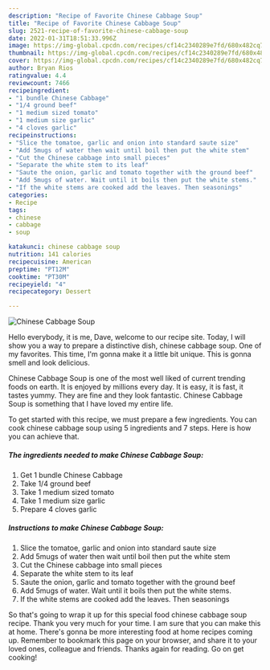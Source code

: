 ```yaml
---
description: "Recipe of Favorite Chinese Cabbage Soup"
title: "Recipe of Favorite Chinese Cabbage Soup"
slug: 2521-recipe-of-favorite-chinese-cabbage-soup
date: 2022-01-31T18:51:33.996Z
image: https://img-global.cpcdn.com/recipes/cf14c2340289e7fd/680x482cq70/chinese-cabbage-soup-recipe-main-photo.jpg
thumbnail: https://img-global.cpcdn.com/recipes/cf14c2340289e7fd/680x482cq70/chinese-cabbage-soup-recipe-main-photo.jpg
cover: https://img-global.cpcdn.com/recipes/cf14c2340289e7fd/680x482cq70/chinese-cabbage-soup-recipe-main-photo.jpg
author: Bryan Rios
ratingvalue: 4.4
reviewcount: 7466
recipeingredient:
- "1 bundle Chinese Cabbage"
- "1/4 ground beef"
- "1 medium sized tomato"
- "1 medium size garlic"
- "4 cloves garlic"
recipeinstructions:
- "Slice the tomatoe, garlic and onion into standard saute size"
- "Add 5mugs of water then wait until boil then put the white stem"
- "Cut the Chinese cabbage into small pieces"
- "Separate the white stem to its leaf"
- "Saute the onion, garlic and tomato together with the ground beef"
- "Add 5mugs of water. Wait until it boils then put the white stems."
- "If the white stems are cooked add the leaves. Then seasonings"
categories:
- Recipe
tags:
- chinese
- cabbage
- soup

katakunci: chinese cabbage soup 
nutrition: 141 calories
recipecuisine: American
preptime: "PT12M"
cooktime: "PT30M"
recipeyield: "4"
recipecategory: Dessert

---
```



![Chinese Cabbage Soup](https://img-global.cpcdn.com/recipes/cf14c2340289e7fd/680x482cq70/chinese-cabbage-soup-recipe-main-photo.jpg)

Hello everybody, it is me, Dave, welcome to our recipe site. Today, I will show you a way to prepare a distinctive dish, chinese cabbage soup. One of my favorites. This time, I'm gonna make it a little bit unique. This is gonna smell and look delicious.



Chinese Cabbage Soup is one of the most well liked of current trending foods on earth. It is enjoyed by millions every day. It is easy, it is fast, it tastes yummy. They are fine and they look fantastic. Chinese Cabbage Soup is something that I have loved my entire life.


To get started with this recipe, we must prepare a few ingredients. You can cook chinese cabbage soup using 5 ingredients and 7 steps. Here is how you can achieve that.

<!--inarticleads1-->

##### The ingredients needed to make Chinese Cabbage Soup:

1. Get 1 bundle Chinese Cabbage
1. Take 1/4 ground beef
1. Take 1 medium sized tomato
1. Take 1 medium size garlic
1. Prepare 4 cloves garlic




<!--inarticleads2-->

##### Instructions to make Chinese Cabbage Soup:

1. Slice the tomatoe, garlic and onion into standard saute size
1. Add 5mugs of water then wait until boil then put the white stem
1. Cut the Chinese cabbage into small pieces
1. Separate the white stem to its leaf
1. Saute the onion, garlic and tomato together with the ground beef
1. Add 5mugs of water. Wait until it boils then put the white stems.
1. If the white stems are cooked add the leaves. Then seasonings




So that's going to wrap it up for this special food chinese cabbage soup recipe. Thank you very much for your time. I am sure that you can make this at home. There's gonna be more interesting food at home recipes coming up. Remember to bookmark this page on your browser, and share it to your loved ones, colleague and friends. Thanks again for reading. Go on get cooking!
